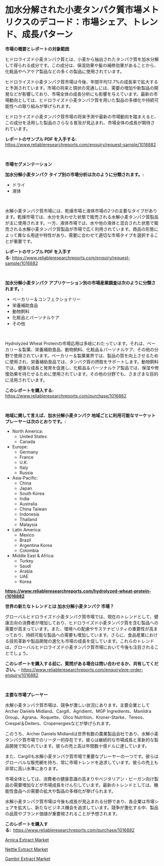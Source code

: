 <p><h1>加水分解された小麦タンパク質市場メトリクスのデコード：市場シェア、トレンド、成長パターン</h1></p><p><strong>市場の概要とレポートの対象範囲</strong></p>
<p><p>ヒドロライズド小麦タンパク質とは、小麦から抽出されたタンパク質を加水分解して得られる成分です。この成分は、保湿効果や髪の補修効果があることから、化粧品やヘアケア製品などの多くの製品に使用されています。</p><p>ヒドロライズド小麦タンパク質市場は今後、年間平均12.7%の成長率で拡大すると予測されています。市場の将来と現状の見通しには、需要の増加や新製品の開発などが影響しており、市場全体の成長分析にも影響を与えています。最新の市場動向としては、ヒドロライズド小麦タンパク質を用いた製品の多様化や持続可能性への取り組みが挙げられます。</p><p>ヒドロライズド小麦タンパク質市場の将来予測や最新の市場動向を踏まえると、この成分を活用した製品のさらなる普及が見込まれ、市場全体の成長が期待されています。</p></p>
<p><strong>レポートのサンプル PDF を入手する:</strong> <a href="https://www.reliableresearchreports.com/enquiry/request-sample/1016882">https://www.reliableresearchreports.com/enquiry/request-sample/1016882</a></p>
<p>&nbsp;</p>
<p><strong>市場セグメンテーション</strong></p>
<p><strong>加水分解小麦タンパク タイプ別の市場分析は次のように分類されます。:</strong></p>
<p><ul><li>ドライ</li><li>液体</li></ul></p>
<p>&nbsp;</p>
<p><p>水解小麦タンパク質市場には、乾燥市場と液体市場の2つの主要なタイプがあります。乾燥市場では、水分を失わせた状態で販売される水解小麦タンパク質製品が主に使用されます。一方、液体市場では、水や他の液体と混合された状態で販売される水解小麦タンパク質製品が市場で広く利用されています。商品の形態によって異なる用途や特性があり、需要に合わせて適切な市場タイプを選択することが重要です。</p></p>
<p><strong>レポートのサンプル PDF を入手する:</strong>&nbsp;<a href="https://www.reliableresearchreports.com/enquiry/request-sample/1016882">https://www.reliableresearchreports.com/enquiry/request-sample/1016882</a></p>
<p>&nbsp;</p>
<p><strong> 加水分解小麦タンパク アプリケーション別の市場産業調査は次のように分類されます。:</strong></p>
<p><ul><li>ベーカリー＆コンフェクショナリー</li><li>栄養補助食品</li><li>動物飼料</li><li>化粧品とパーソナルケア</li><li>その他</li></ul></p>
<p>&nbsp;</p>
<p><p>Hydrolyzed Wheat Proteinの市場応用は多岐にわたっています。それは、ベーカリー＆製菓、栄養補助食品、動物飼料、化粧品＆パーソナルケア、その他の分野で使用されています。ベーカリー＆製菓業界では、製品の質を向上させるために使用され、栄養補助食品では、タンパク質の摂取をサポートします。動物飼料では、健康な成長と発育を促進し、化粧品＆パーソナルケア製品では、保湿や修復効果を持たせるために使用されています。その他の分野でも、さまざまな目的に活用されています。</p></p>
<p><strong>このレポートを購入する:</strong>&nbsp; <a href="https://www.reliableresearchreports.com/purchase/1016882">https://www.reliableresearchreports.com/purchase/1016882</a></p>
<p>&nbsp;</p>
<p><strong>地域に関して言えば、加水分解小麦タンパク 地域ごとに利用可能なマーケットプレーヤーは次のとおりです。:</strong></p>
<p><ul>
    <li>
        North America:
        <ul>
            <li>United States</li>
            <li>Canada</li>
        </ul>
    </li>
    <li>
        Europe:
        <ul>
            <li>Germany</li>
            <li>France</li>
            <li>U.K.</li>
            <li>Italy</li>
            <li>Russia</li>
        </ul>
    </li>
    <li>
        Asia-Pacific:
        <ul>
            <li>China</li>
            <li>Japan</li>
            <li>South Korea</li>
            <li>India</li>
            <li>Australia</li>
            <li>China Taiwan</li>
            <li>Indonesia</li>
            <li>Thailand</li>
            <li>Malaysia</li>
        </ul>
    </li>
    <li>
        Latin America:
        <ul>
            <li>Mexico</li>
            <li>Brazil</li>
            <li>Argentina Korea</li>
            <li>Colombia</li>
        </ul>
    </li>
    <li>
        Middle East & Africa:
        <ul>
            <li>Turkey</li>
            <li>Saudi</li>
            <li>Arabia</li>
            <li>UAE</li>
            <li>Korea</li>
        </ul>
    </li>
    </ul></p>
<p><strong><a href="https://www.reliableresearchreports.com/hydrolyzed-wheat-protein-r1016882">https://www.reliableresearchreports.com/hydrolyzed-wheat-protein-r1016882</a></strong>&nbsp;</p>
<p><strong>世界の新たなトレンドとは 加水分解小麦タンパク 市場？</strong></p>
<p><p>グローバルヒドロライズド小麦タンパク質市場では、現在のトレンドとして、健康志向の消費者が増加しており、ヒドロライズド小麦タンパク質を含む製品への需要が高まっています。また、環境への配慮やサステナビリティの重要性が高まっており、持続可能な製品への需要も増加しています。さらに、食品産業における技術革新や製品開発の進化も市場の成長を促しています。これらのトレンドは、グローバルヒドロライズド小麦タンパク質市場において今後も注目されることでしょう。</p></p>
<p><strong>このレポートを購入する前に、質問がある場合は問い合わせるか、共有してください。</strong>- <a href="https://www.reliableresearchreports.com/enquiry/pre-order-enquiry/1016882">https://www.reliableresearchreports.com/enquiry/pre-order-enquiry/1016882</a></p>
<p>&nbsp;</p>
<p><strong>主要な市場プレーヤー</strong></p>
<p><p>水解小麦タンパク質市場は、競争が激しい状況にあります。主要企業としてArcher Daniels Midland、Cargill、Agridient、MGP Ingredients、Manildra Group、Agrana、Roquette、Glico Nutrition、Kroner-Starke、Tereos、Crespel＆Deiters、Cropenergiesなどが挙げられます。</p><p>このうち、Archer Daniels Midlandは世界有数の農業製品会社であり、水解小麦タンパク質市場でのリーダー的存在です。彼らは継続的な市場成長と革新的な製品開発で知られています。彼らの売上高は年間数十億ドルに達しています。</p><p>また、Cargillも水解小麦タンパク質市場で重要なプレーヤーの一つです。彼らはグローバルな販売網を持ち、常に市場トレンドを追求しています。彼らの売上も非常に高い水準にあります。</p><p>市場全体としては、消費者の健康意識の高まりやベジタリアン・ビーガン向け製品の需要増加などが市場成長をけん引しています。最新のトレンドとしては、機能性食品への需要の拡大や製品の多様化が挙げられます。</p><p>水解小麦タンパク質市場は今後も成長が見込まれる分野であり、各企業は市場シェアを拡大し、新たなビジネス機会を追求しています。競争が激化する中、製品の品質やブランド価値が重要視されることが予想されます。</p></p>
<p><strong>このレポートを購入する:</strong>&nbsp;&nbsp;<a href="https://www.reliableresearchreports.com/purchase/1016882">https://www.reliableresearchreports.com/purchase/1016882</a></p>
<p><p><a href="https://sore-arch-6db.notion.site/Arnica-Extract-Market-Insights-Market-Players-and-Forecast-Till-2031-dcfc4f18cde84f0d87445a4bbda11a77">Arnica Extract Market</a></p><p><a href="https://funky-papaya-cf4.notion.site/Nettle-Extract-Market-Dynamics-2024-2031-Also-about-Its-Market-Trends-Projections-and-Opportuniti-44b21731fa06435ca7217e171761d56e">Nettle Extract Market</a></p><p><a href="https://confirmed-shield-e13.notion.site/Gambir-Extract-Market-Size-Share-Trends-Analysis-Report-By-Material-By-Type-By-End-user-By-Reg-61825f3fedc3446f9e3d6d25f7d77c37">Gambir Extract Market</a></p></p>